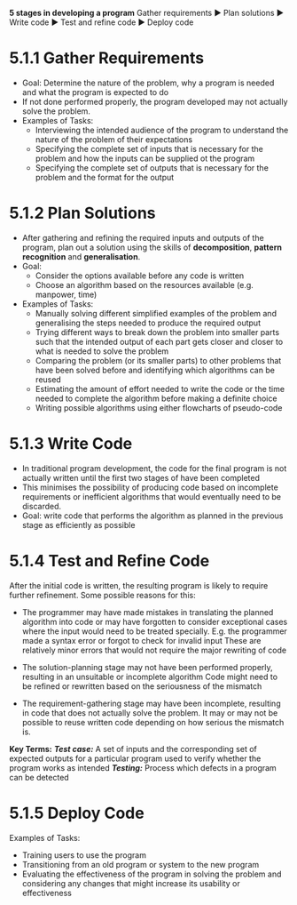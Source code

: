 **5 stages in developing a program**
Gather requirements ▶ Plan solutions ▶ Write code ▶ Test and refine code ▶ Deploy code

# 5.1.1 Gather Requirements
- Goal: Determine the nature of the problem, why a program is needed and what the program is expected to do
- If not done performed properly, the program developed may not actually solve the problem.
- Examples of Tasks:
	- Interviewing the intended audience of the program to understand the nature of the problem of their expectations
	- Specifying the complete set of inputs that is necessary for the problem and how the inputs can be supplied ot the program
	- Specifying the complete set of outputs that is necessary for the problem and the format for the output
# 5.1.2 Plan Solutions
- After gathering and refining the required inputs and outputs of the program, plan out a solution using the skills of **decomposition**, **pattern recognition** and **generalisation**. 
- Goal:
	- Consider the options available before any code is written
	- Choose an algorithm based on the resources available (e.g. manpower, time)
- Examples of Tasks:
	- Manually solving different simplified examples of the problem and generalising the steps needed to produce the required output
	- Trying different ways to break down the problem into smaller parts such that the intended output of each part gets closer and closer to what is needed to solve the problem
	- Comparing the problem (or its smaller parts) to other problems that have been solved before and identifying which algorithms can be reused
	- Estimating the amount of effort needed to write the code or the time needed to complete the algorithm before making a definite choice
	- Writing possible algorithms using either flowcharts of pseudo-code
# 5.1.3 Write Code
- In traditional program development, the code for the final program is not actually written until the first two stages of have been completed
- This minimises the possibility of producing code based on incomplete requirements or inefficient algorithms that would eventually need to be discarded.
- Goal: write code that performs the algorithm as planned in the previous stage as efficiently as possible

# 5.1.4 Test and Refine Code
After the initial code is written, the resulting program is likely to require further refinement. Some possible reasons for this:
- The programmer may have made mistakes in translating the planned algorithm into code or may have forgotten to consider exceptional cases where the input would need to be treated specially.
  E.g. the programmer made a syntax error or forgot to check for invalid input
  These are relatively minor errors that would not require the major rewriting of code
  
- The solution-planning stage may not have been performed properly, resulting in an unsuitable or incomplete algorithm
  Code might need to be refined or rewritten based on the seriousness of the mismatch
  
- The requirement-gathering stage may have been incomplete, resulting in code that does not actually solve the problem. It may or may not be possible to reuse written code depending on how serious the mismatch is.

**Key Terms:**
***Test case:*** A set of inputs and the corresponding set of expected outputs for a particular program used to verify whether the program works as intended
***Testing:*** Process which defects in a program can be detected

# 5.1.5 Deploy Code
Examples of Tasks:
- Training users to use the program
- Transitioning from an old program or system to the new program
- Evaluating the effectiveness of the program in solving the problem and considering any changes that might increase its usability or effectiveness

